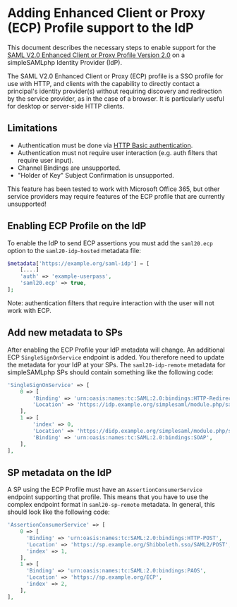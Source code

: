 # Adding Enhanced Client or Proxy (ECP) Profile support to the IdP

This document describes the necessary steps to enable support for the [SAML V2.0 Enhanced Client or Proxy Profile Version 2.0](http://docs.oasis-open.org/security/saml/Post2.0/saml-ecp/v2.0/cs01/saml-ecp-v2.0-cs01.pdf) on a simpleSAMLphp Identity Provider (IdP).

The SAML V2.0 Enhanced Client or Proxy (ECP) profile is a SSO profile for use with HTTP, and clients with the capability to directly contact a principal's identity provider(s) without requiring discovery and redirection by the service provider, as in the case of a browser. It is particularly useful for desktop or server-side HTTP clients.

## Limitations

* Authentication must be done via [HTTP Basic authentication](https://developer.mozilla.org/en-US/docs/Web/HTTP/Authentication#Basic_authentication_scheme).
* Authentication must not require user interaction (e.g. auth filters that require user input).
* Channel Bindings are unsupported.
* "Holder of Key" Subject Confirmation is unsupported.

This feature has been tested to work with Microsoft Office 365, but other service providers may require features of the ECP profile that are currently unsupported!

## Enabling ECP Profile on the IdP

To enable the IdP to send ECP assertions you must add the `saml20.ecp` option to the `saml20-idp-hosted` metadata file:

```php
$metadata['https://example.org/saml-idp'] = [
    [....]
    'auth' => 'example-userpass',
    'saml20.ecp' => true,
];
```

Note: authentication filters that require interaction with the user will not work with ECP.

## Add new metadata to SPs

After enabling the ECP Profile your IdP metadata will change. An additional ECP `SingleSignOnService` endpoint is added.
You therefore need to update the metadata for your IdP at your SPs.
The `saml20-idp-remote` metadata for simpleSAMLphp SPs should contain something like the following code:

```php
'SingleSignOnService' => [
    0 => [
        'Binding' => 'urn:oasis:names:tc:SAML:2.0:bindings:HTTP-Redirect',
        'Location' => 'https://idp.example.org/simplesaml/module.php/saml/idp/singleSignOnService',
    ],
    1 => [
        'index' => 0,
        'Location' => 'https://didp.example.org/simplesaml/module.php/saml/idp/singleSignOnService',
        'Binding' => 'urn:oasis:names:tc:SAML:2.0:bindings:SOAP',
    ],
],
```

## SP metadata on the IdP

A SP using the ECP Profile must have an `AssertionConsumerService` endpoint supporting that profile.
This means that you have to use the complex endpoint format in `saml20-sp-remote` metadata.
In general, this should look like the following code:

```php
'AssertionConsumerService' => [
    0 => [
      'Binding' => 'urn:oasis:names:tc:SAML:2.0:bindings:HTTP-POST',
      'Location' => 'https://sp.example.org/Shibboleth.sso/SAML2/POST',
      'index' => 1,
    ],
    1 => [
      'Binding' => 'urn:oasis:names:tc:SAML:2.0:bindings:PAOS',
      'Location' => 'https://sp.example.org/ECP',
      'index' => 2,
    ],
],
```
